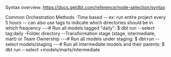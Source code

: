 Syntax overview: https://docs.getdbt.com/reference/node-selection/syntax

Common Orchestration Methods
-Time based 
    -- ex: run entire project every 5 hours 
    -- can also use tags to indicate which directories should be in which frequency
        ---# Run all models tagged "daily": $ dbt run --select tag:daily
-Folder directory
    --Transformation stage (stage, intermediate, mart) or Team Ownership 
        ---# Run all models under staging: $ dbt run --select models/staging
        ---# Run all intermediate models and their parents: $ dbt run --select +models/marts/intermediate 

